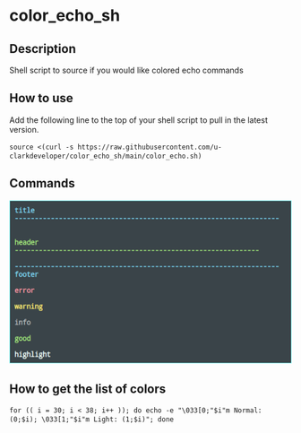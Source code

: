 # color_echo_sh

## Description

Shell script to source if you would like colored echo commands

## How to use
Add the following line to the top of your shell script to pull in the latest version.
```Shell
source <(curl -s https://raw.githubusercontent.com/u-clarkdeveloper/color_echo_sh/main/color_echo.sh)
```

## Commands
![example colors](https://github.com/u-clarkdeveloper/color_echo_sh/blob/main/color_examples.png?raw=true)
<!-- <style>
    .gray{color: #AEB7B9;}
    .red{color: #FF96A2;}
    .green{color: #9EE57B;}
    .yellow{color: #FFED72;}
    .orange{color: #F8B270;}
    .purple{color: #B6A0F8;}
    .blue{color: #77D5F1;}
    .white{color: #ECFFFC;}
</style>
<p class="blue">title</p>
<p class="green">header</p>
<p class="blue">footer</p>
<p class="red">error</p>
<p class="yellow">warning</p>
<p class="gray">info</p>
<p class="green">good</p>
<p class="white">highlight</p> -->


## How to get the list of colors 
```shell
for (( i = 30; i < 38; i++ )); do echo -e "\033[0;"$i"m Normal: (0;$i); \033[1;"$i"m Light: (1;$i)"; done
```